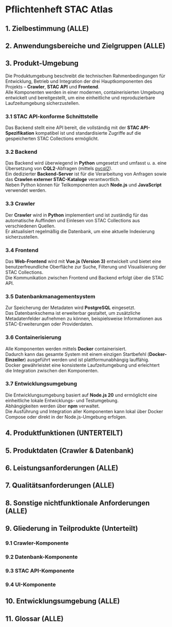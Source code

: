 # Pflichtenheft STAC Atlas

## 1. Zielbestimmung (ALLE)


## 2. Anwendungsbereiche und Zielgruppen (ALLE)


## 3. Produkt-Umgebung

Die Produktumgebung beschreibt die technischen Rahmenbedingungen für Entwicklung, Betrieb und Integration der drei Hauptkomponenten des Projekts – **Crawler**, **STAC API** und **Frontend**.  
Alle Komponenten werden in einer modernen, containerisierten Umgebung entwickelt und bereitgestellt, um eine einheitliche und reproduzierbare Laufzeitumgebung sicherzustellen.

### 3.1 STAC API-konforme Schnittstelle
Das Backend stellt eine API bereit, die vollständig mit der **STAC API-Spezifikation** kompatibel ist und standardisierte Zugriffe auf die gespeicherten STAC Collections ermöglicht.

### 3.2 Backend
Das Backend wird überwiegend in **Python** umgesetzt und umfasst u. a. eine Übersetzung von **CQL2**-Abfragen (mittels [pycql2](https://pypi.org/project/pycql2/)).  
Ein dedizierter **Backend-Server** ist für die Verarbeitung von Anfragen sowie das **Crawlen externer STAC-Kataloge** verantwortlich.  
Neben Python können für Teilkomponenten auch **Node.js** und **JavaScript** verwendet werden.

### 3.3 Crawler
Der **Crawler** wird in **Python** implementiert und ist zuständig für das automatische Auffinden und Einlesen von STAC Collections aus verschiedenen Quellen.  
Er aktualisiert regelmäßig die Datenbank, um eine aktuelle Indexierung sicherzustellen.

### 3.4 Frontend
Das **Web-Frontend** wird mit **Vue.js (Version 3)** entwickelt und bietet eine benutzerfreundliche Oberfläche zur Suche, Filterung und Visualisierung der STAC Collections.  
Die Kommunikation zwischen Frontend und Backend erfolgt über die STAC API.

### 3.5 Datenbankmanagementsystem
Zur Speicherung der Metadaten wird **PostgreSQL** eingesetzt.  
Das Datenbankschema ist erweiterbar gestaltet, um zusätzliche Metadatenfelder aufnehmen zu können, beispielsweise Informationen aus STAC-Erweiterungen oder Providerdaten.

### 3.6 Containerisierung
Alle Komponenten werden mittels **Docker** containerisiert.  
Dadurch kann das gesamte System mit einem einzigen Startbefehl (**Docker-Einzeiler**) ausgeführt werden und ist plattformunabhängig lauffähig.  
Docker gewährleistet eine konsistente Laufzeitumgebung und erleichtert die Integration zwischen den Komponenten.

### 3.7 Entwicklungsumgebung
Die Entwicklungsumgebung basiert auf **Node.js 20** und ermöglicht eine einheitliche lokale Entwicklungs- und Testumgebung.  
Abhängigkeiten werden über **npm** verwaltet.  
Die Ausführung und Integration aller Komponenten kann lokal über Docker Compose oder direkt in der Node.js-Umgebung erfolgen.

## 4. Produktfunktionen (UNTERTEILT)


## 5. Produktdaten (Crawler & Datenbank)


## 6. Leistungsanforderungen (ALLE)


## 7. Qualitätsanforderungen (ALLE)


## 8. Sonstige nichtfunktionale Anforderungen (ALLE)


## 9. Gliederung in Teilprodukte (Unterteilt)
### 9.1 Crawler-Komponente

### 9.2 Datenbank-Komponente

### 9.3 STAC API-Komponente

### 9.4 UI-Komponente


## 10. Entwicklungsumgebung (ALLE)


## 11. Glossar (ALLE)

